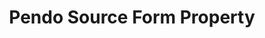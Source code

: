 ---
# -------------------------- #
#     USING THIS TEMPLATE    #
# -------------------------- #

## NEED HELP USING THIS TEMPLATE? SEE:
## https://docs-about-stitch-docs.netlify.com/reference/connect-templates/destination-form-property/
## FOR INSTRUCTIONS & REFERENCE INFO


# -------------------------- #
#        CONTENT TYPE        #
# -------------------------- #

product-type: "connect"
content-type: "api-form"
form-type: "source"
key: "source-form-properties-pendo-object"


# -------------------------- #
#        OBJECT INFO         #
# -------------------------- #

title: "Pendo Source Form Property"
api-type: "platform.pendo"
display-name: "Pendo"

source-type: "saas"
docs-name: "pendo"


# -------------------------- #
#      OBJECT ATTRIBUTES     #
# -------------------------- #

uses-start-date: true

object-attributes:
  - name: "lookback_window"
    type: "string"
    required: false
    description: |
      The number of historical days' worth of data to replicate from the `start_date` value for each replication job for event streams. The default is `10`.

      Refer to the [{{ form-property.display-name }} documentation]({{ doc-link | append: "#event-replication" }}) for more info.
    value: "10"

  - name: "period"
    type: "string"
    required: true
    description: |
      The time period by which data is aggregated for event streams. Accepted values are:

      - `dayRange`
      - `hourRange`

      Refer to the [{{ form-property.display-name }} documentation]({{ doc-link | append: "#event-replication" }}) for more info.
    value: "dayRange"

  - name: "x_pendo_integration_key"
    type: "string"
    required: true
    description: |
      A {{ form-property.display-name }} integration key. Refer to the [{{ form-property.display-name }} documentation]({{ doc-link | append: "#create-integration-key" }}) for instructions on creating this credential.
    value: "<{{ form-property.display-name | upcase }}_INTEGRATION_KEY>"
---